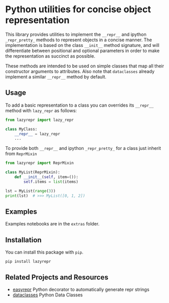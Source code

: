# Python utilities for concise object representation

This library provides utilities to implement the `__repr__`
and ipython `_repr_pretty_` methods to represent objects in a concise manner.
The implementation is based on the class `__init__` method signature,
and will differentiate between positional and optional parameters
in order to make the representation as succinct as possible.

These methods are intended to be used on simple classes that map all their constructor arguments to attributes. Also note that `dataclasses` already implement a similar `__repr__` method by default.


## Usage

To add a basic representation to a class you can overrides its `__repr__` method with `lazy_repr` as follows:

```python
from lazyrepr import lazy_repr

class MyClass:
    __repr__ = lazy_repr
    ...
```

To provide both `__repr__` and ipython `_repr_pretty_` for a class just inherit from `ReprMixin`

```python
from lazyrepr import ReprMixin

class MyList(ReprMixin):
    def __init__(self, item=()):
        self.items = list(items)

lst = MyList(range(3))
print(lst)  # >>> MyList([0, 1, 2])
```

## Examples

Examples notebooks are in the `extras` folder.

## Installation

You can install this package with `pip`.

```console
pip install lazyrepr
```

## Related Projects and Resources

- [easyrepr](https://github.com/chrisbouchard/easyrepr)
Python decorator to automatically generate repr strings 
- [dataclasses](https://docs.python.org/3/library/dataclasses.html)
Python Data Classes

